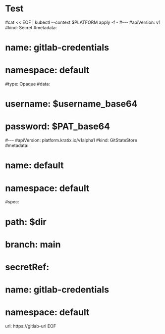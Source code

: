 # Test

#cat << EOF | kubectl --context $PLATFORM apply -f -
#---
#apiVersion: v1
#kind: Secret
#metadata:
#  name: gitlab-credentials
#  namespace: default
#type: Opaque
#data:
#  username: $username_base64
#  password: $PAT_base64
#---
#apiVersion: platform.kratix.io/v1alpha1
#kind: GitStateStore
#metadata:
#  name: default
#  namespace: default
#spec:
#  path: $dir
#  branch: main
#  secretRef:
#    name: gitlab-credentials
#    namespace: default
  url: https://gitlab-url
EOF
